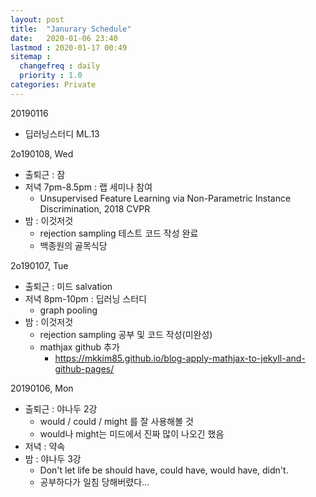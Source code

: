 ```yaml
---
layout: post
title:  "Janurary Schedule"
date:   2020-01-06 23:40
lastmod : 2020-01-17 00:49
sitemap :
  changefreq : daily
  priority : 1.0
categories: Private
---
```


20190116
- 딥러닝스터디 ML.13


2o190108, Wed

- 출퇴근 : 잠
- 저녁 7pm-8.5pm : 랩 세미나 참여
  - Unsupervised Feature Learning via Non-Parametric Instance Discrimination, 2018 CVPR
- 밤 : 이것저것
  - rejection sampling 테스트 코드 작성 완료
  - 백종원의 골목식당



2o190107, Tue

- 출퇴근 : 미드 salvation
- 저녁 8pm-10pm : 딥러닝 스터디
  - graph pooling
- 밤 : 이것저것
  - rejection sampling 공부 및 코드 작성(미완성)
  - mathjax github 추가
    - https://mkkim85.github.io/blog-apply-mathjax-to-jekyll-and-github-pages/

20190106, Mon

- 출퇴근 : 야나두 2강
  - would / could / might 를 잘 사용해볼 것
  - would나 might는 미드에서 진짜 많이 나오긴 했음
- 저녁 : 약속
- 밤 : 야나두 3강
  - Don't let life be should have, could have, would have, didn't.
  - 공부하다가 일침 당해버렸다...






